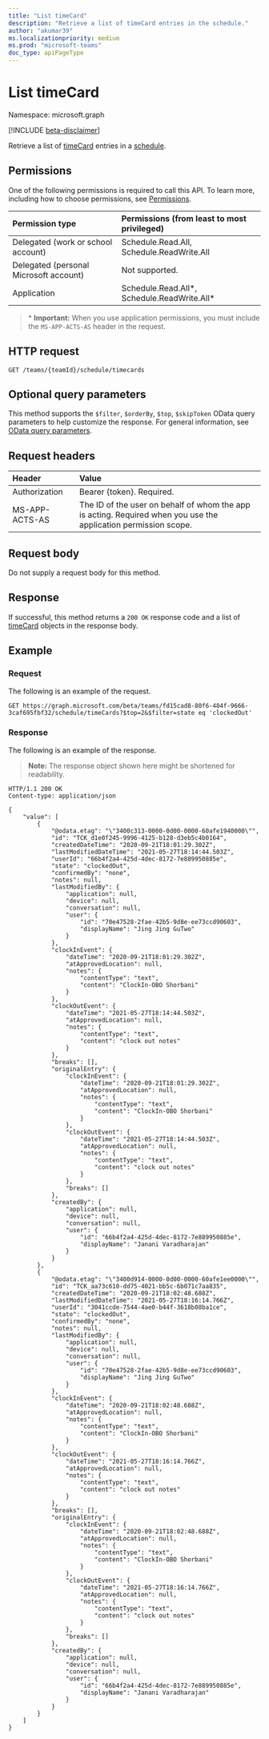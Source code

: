 ```yaml
---
title: "List timeCard"
description: "Retrieve a list of timeCard entries in the schedule."
author: "akumar39"
ms.localizationpriority: medium
ms.prod: "microsoft-teams"
doc_type: apiPageType
---
```


# List timeCard

Namespace: microsoft.graph

[!INCLUDE [beta-disclaimer](../../includes/beta-disclaimer.md)]

Retrieve a list of [timeCard](../resources/timecard.md) entries in a [schedule](../resources/schedule.md).

## Permissions

One of the following permissions is required to call this API. To learn more, including how to choose permissions, see [Permissions](/graph/permissions-reference).

|Permission type      | Permissions (from least to most privileged)              |
|:--------------------|:---------------------------------------------------------|
|Delegated (work or school account) | Schedule.Read.All, Schedule.ReadWrite.All    |
|Delegated (personal Microsoft account) | Not supported.    |
|Application | Schedule.Read.All*, Schedule.ReadWrite.All* |

>\* **Important:** When you use application permissions, you must include the `MS-APP-ACTS-AS` header in the request.

## HTTP request

<!-- { "blockType": "ignored" } -->

```http
GET /teams/{teamId}/schedule/timecards
```

## Optional query parameters

This method supports the `$filter`, `$orderBy`, `$top`, `$skipToken` OData query parameters to help customize the response. For general information, see [OData query parameters](/graph/query-parameters).

## Request headers

| Header       | Value |
|:---------------|:--------|
| Authorization  | Bearer {token}. Required.  |
| MS-APP-ACTS-AS | The ID of the user on behalf of whom the app is acting. Required when you use the application permission scope. |

## Request body
Do not supply a request body for this method.

## Response

If successful, this method returns a `200 OK` response code and a list of [timeCard](../resources/timeCard.md) objects in the response body.

## Example

### Request
The following is an example of the request. 

<!-- {
  "blockType": "request",
  "name": "timecard-list"
}-->

```msgraph-interactive
GET https://graph.microsoft.com/beta/teams/fd15cad8-80f6-484f-9666-3caf695fbf32/schedule/timeCards?$top=2&$filter=state eq 'clockedOut'

```


### Response

The following is an example of the response. 

>**Note:** The response object shown here might be shortened for readability.
<!-- {
  "blockType": "response",
  "truncated": true,
  "@odata.type": "microsoft.graph.timeCard"
} -->

```http
HTTP/1.1 200 OK
Content-type: application/json

{
    "value": [
        {
            "@odata.etag": "\"3400c313-0000-0d00-0000-60afe1940000\"",
            "id": "TCK_d1e0f245-9996-4125-b128-d3eb5c4b0164",
            "createdDateTime": "2020-09-21T18:01:29.302Z",
            "lastModifiedDateTime": "2021-05-27T18:14:44.503Z",
            "userId": "66b4f2a4-425d-4dec-8172-7e889950885e",
            "state": "clockedOut",
            "confirmedBy": "none",
            "notes": null,
            "lastModifiedBy": {
                "application": null,
                "device": null,
                "conversation": null,
                "user": {
                    "id": "70e47528-2fae-42b5-9d8e-ee73ccd90603",
                    "displayName": "Jing Jing GuTwo"
                }
            },
            "clockInEvent": {
                "dateTime": "2020-09-21T18:01:29.302Z",
                "atApprovedLocation": null,
                "notes": {
                    "contentType": "text",
                    "content": "ClockIn-OBO Shorbani"
                }
            },
            "clockOutEvent": {
                "dateTime": "2021-05-27T18:14:44.503Z",
                "atApprovedLocation": null,
                "notes": {
                    "contentType": "text",
                    "content": "clock out notes"
                }
            },
            "breaks": [],
            "originalEntry": {
                "clockInEvent": {
                    "dateTime": "2020-09-21T18:01:29.302Z",
                    "atApprovedLocation": null,
                    "notes": {
                        "contentType": "text",
                        "content": "ClockIn-OBO Shorbani"
                    }
                },
                "clockOutEvent": {
                    "dateTime": "2021-05-27T18:14:44.503Z",
                    "atApprovedLocation": null,
                    "notes": {
                        "contentType": "text",
                        "content": "clock out notes"
                    }
                },
                "breaks": []
            },
            "createdBy": {
                "application": null,
                "device": null,
                "conversation": null,
                "user": {
                    "id": "66b4f2a4-425d-4dec-8172-7e889950885e",
                    "displayName": "Janani Varadharajan"
                }
            }
        },
        {
            "@odata.etag": "\"3400d914-0000-0d00-0000-60afe1ee0000\"",
            "id": "TCK_aa73c610-dd75-4021-bb5c-6b071c7aa835",
            "createdDateTime": "2020-09-21T18:02:48.688Z",
            "lastModifiedDateTime": "2021-05-27T18:16:14.766Z",
            "userId": "3041ccde-7544-4ae0-b44f-3618b08ba1ce",
            "state": "clockedOut",
            "confirmedBy": "none",
            "notes": null,
            "lastModifiedBy": {
                "application": null,
                "device": null,
                "conversation": null,
                "user": {
                    "id": "70e47528-2fae-42b5-9d8e-ee73ccd90603",
                    "displayName": "Jing Jing GuTwo"
                }
            },
            "clockInEvent": {
                "dateTime": "2020-09-21T18:02:48.688Z",
                "atApprovedLocation": null,
                "notes": {
                    "contentType": "text",
                    "content": "ClockIn-OBO Shorbani"
                }
            },
            "clockOutEvent": {
                "dateTime": "2021-05-27T18:16:14.766Z",
                "atApprovedLocation": null,
                "notes": {
                    "contentType": "text",
                    "content": "clock out notes"
                }
            },
            "breaks": [],
            "originalEntry": {
                "clockInEvent": {
                    "dateTime": "2020-09-21T18:02:48.688Z",
                    "atApprovedLocation": null,
                    "notes": {
                        "contentType": "text",
                        "content": "ClockIn-OBO Shorbani"
                    }
                },
                "clockOutEvent": {
                    "dateTime": "2021-05-27T18:16:14.766Z",
                    "atApprovedLocation": null,
                    "notes": {
                        "contentType": "text",
                        "content": "clock out notes"
                    }
                },
                "breaks": []
            },
            "createdBy": {
                "application": null,
                "device": null,
                "conversation": null,
                "user": {
                    "id": "66b4f2a4-425d-4dec-8172-7e889950885e",
                    "displayName": "Janani Varadharajan"
                }
            }
        }
    ]
}
```

<!-- uuid: 8fcb5dbc-d5aa-4681-8e31-b001d5168d79
2015-10-25 14:57:30 UTC -->
<!--
{
  "type": "#page.annotation",
  "description": "Retrieve a list of timeCard entries in the schedule",
  "keywords": "",
  "section": "documentation",
  "tocPath": "",
  "suppressions": [
  ]
}
-->
